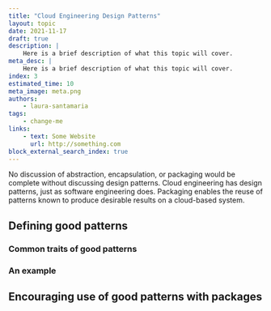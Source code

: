```yaml
---
title: "Cloud Engineering Design Patterns"
layout: topic
date: 2021-11-17
draft: true
description: |
    Here is a brief description of what this topic will cover.
meta_desc: |
    Here is a brief description of what this topic will cover.
index: 3
estimated_time: 10
meta_image: meta.png
authors:
    - laura-santamaria
tags:
    - change-me
links:
    - text: Some Website
      url: http://something.com
block_external_search_index: true
---
```


No discussion of abstraction, encapsulation, or packaging would be complete
without discussing design patterns. Cloud engineering has design patterns, just
as software engineering does. Packaging enables the reuse of patterns known to
produce desirable results on a cloud-based system.

## Defining good patterns

### Common traits of good patterns

### An example

## Encouraging use of good patterns with packages